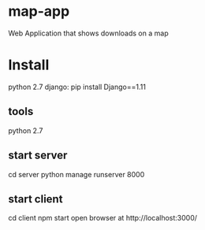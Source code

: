 # map-app
Web Application that shows downloads on a map

# Install
python 2.7
django:  pip install Django==1.11

## tools
python 2.7

## start server
cd server
python manage runserver 8000

## start client
cd client
npm start
open browser at http://localhost:3000/
